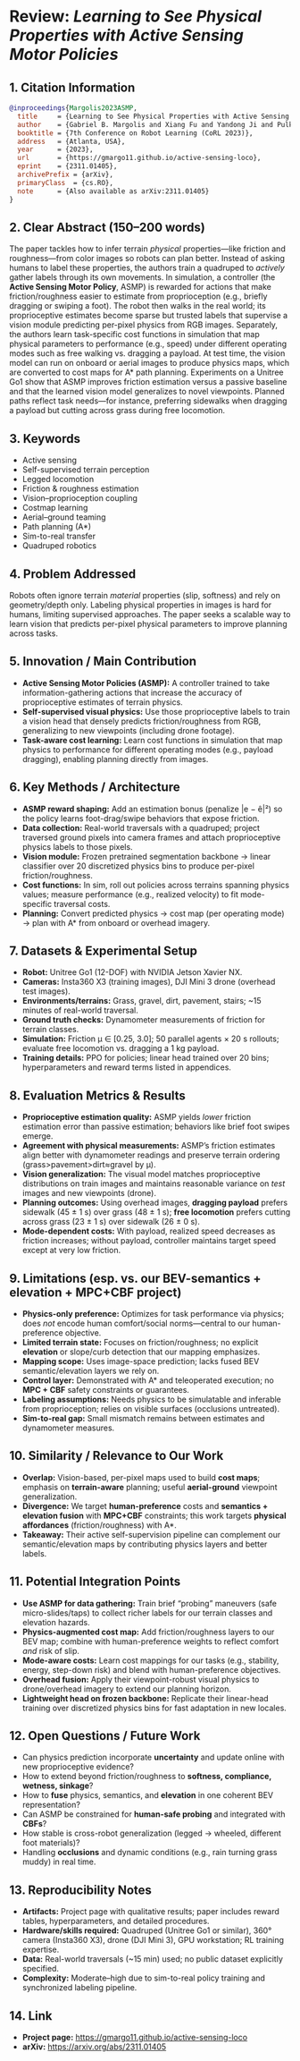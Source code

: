 # Review: *Learning to See Physical Properties with Active Sensing Motor Policies*

## 1. Citation Information
```bibtex
@inproceedings{Margolis2023ASMP,
  title     = {Learning to See Physical Properties with Active Sensing Motor Policies},
  author    = {Gabriel B. Margolis and Xiang Fu and Yandong Ji and Pulkit Agrawal},
  booktitle = {7th Conference on Robot Learning (CoRL 2023)},
  address   = {Atlanta, USA},
  year      = {2023},
  url       = {https://gmargo11.github.io/active-sensing-loco},
  eprint    = {2311.01405},
  archivePrefix = {arXiv},
  primaryClass  = {cs.RO},
  note      = {Also available as arXiv:2311.01405}
}
```

## 2. Clear Abstract (150–200 words)
The paper tackles how to infer terrain *physical* properties—like friction and roughness—from color images so robots can plan better. Instead of asking humans to label these properties, the authors train a quadruped to *actively* gather labels through its own movements. In simulation, a controller (the **Active Sensing Motor Policy**, ASMP) is rewarded for actions that make friction/roughness easier to estimate from proprioception (e.g., briefly dragging or swiping a foot). The robot then walks in the real world; its proprioceptive estimates become sparse but trusted labels that supervise a vision module predicting per-pixel physics from RGB images. Separately, the authors learn task-specific cost functions in simulation that map physical parameters to performance (e.g., speed) under different operating modes such as free walking vs. dragging a payload. At test time, the vision model can run on onboard or aerial images to produce physics maps, which are converted to cost maps for A* path planning. Experiments on a Unitree Go1 show that ASMP improves friction estimation versus a passive baseline and that the learned vision model generalizes to novel viewpoints. Planned paths reflect task needs—for instance, preferring sidewalks when dragging a payload but cutting across grass during free locomotion.

## 3. Keywords
- Active sensing  
- Self-supervised terrain perception  
- Legged locomotion  
- Friction & roughness estimation  
- Vision–proprioception coupling  
- Costmap learning  
- Aerial–ground teaming  
- Path planning (A*)  
- Sim-to-real transfer  
- Quadruped robotics

## 4. Problem Addressed
Robots often ignore terrain *material* properties (slip, softness) and rely on geometry/depth only. Labeling physical properties in images is hard for humans, limiting supervised approaches. The paper seeks a scalable way to learn vision that predicts per-pixel physical parameters to improve planning across tasks.

## 5. Innovation / Main Contribution
- **Active Sensing Motor Policies (ASMP):** A controller trained to take information-gathering actions that increase the accuracy of proprioceptive estimates of terrain physics.  
- **Self-supervised visual physics:** Use those proprioceptive labels to train a vision head that densely predicts friction/roughness from RGB, generalizing to new viewpoints (including drone footage).  
- **Task-aware cost learning:** Learn cost functions in simulation that map physics to performance for different operating modes (e.g., payload dragging), enabling planning directly from images.

## 6. Key Methods / Architecture
- **ASMP reward shaping:** Add an estimation bonus (penalize |e − ê|²) so the policy learns foot-drag/swipe behaviors that expose friction.  
- **Data collection:** Real-world traversals with a quadruped; project traversed ground pixels into camera frames and attach proprioceptive physics labels to those pixels.  
- **Vision module:** Frozen pretrained segmentation backbone → linear classifier over 20 discretized physics bins to produce per-pixel friction/roughness.  
- **Cost functions:** In sim, roll out policies across terrains spanning physics values; measure performance (e.g., realized velocity) to fit mode-specific traversal costs.  
- **Planning:** Convert predicted physics → cost map (per operating mode) → plan with A* from onboard or overhead imagery.

## 7. Datasets & Experimental Setup
- **Robot:** Unitree Go1 (12-DOF) with NVIDIA Jetson Xavier NX.  
- **Cameras:** Insta360 X3 (training images), DJI Mini 3 drone (overhead test images).  
- **Environments/terrains:** Grass, gravel, dirt, pavement, stairs; ~15 minutes of real-world traversal.  
- **Ground truth checks:** Dynamometer measurements of friction for terrain classes.  
- **Simulation:** Friction µ ∈ [0.25, 3.0]; 50 parallel agents × 20 s rollouts; evaluate free locomotion vs. dragging a 1 kg payload.  
- **Training details:** PPO for policies; linear head trained over 20 bins; hyperparameters and reward terms listed in appendices.

## 8. Evaluation Metrics & Results
- **Proprioceptive estimation quality:** ASMP yields *lower* friction estimation error than passive estimation; behaviors like brief foot swipes emerge.  
- **Agreement with physical measurements:** ASMP’s friction estimates align better with dynamometer readings and preserve terrain ordering (grass>pavement>dirt≈gravel by µ).  
- **Vision generalization:** The visual model matches proprioceptive distributions on train images and maintains reasonable variance on *test* images and new viewpoints (drone).  
- **Planning outcomes:** Using overhead images, **dragging payload** prefers sidewalk (45 ± 1 s) over grass (48 ± 1 s); **free locomotion** prefers cutting across grass (23 ± 1 s) over sidewalk (26 ± 0 s).  
- **Mode-dependent costs:** With payload, realized speed decreases as friction increases; without payload, controller maintains target speed except at very low friction.

## 9. Limitations (esp. vs. our BEV-semantics + elevation + MPC+CBF project)
- **Physics-only preference:** Optimizes for task performance via physics; does *not* encode human comfort/social norms—central to our human-preference objective.  
- **Limited terrain state:** Focuses on friction/roughness; no explicit **elevation** or slope/curb detection that our mapping emphasizes.  
- **Mapping scope:** Uses image-space prediction; lacks fused BEV semantic/elevation layers we rely on.  
- **Control layer:** Demonstrated with A* and teleoperated execution; no **MPC + CBF** safety constraints or guarantees.  
- **Labeling assumptions:** Needs physics to be simulatable and inferable from proprioception; relies on visible surfaces (occlusions untreated).  
- **Sim-to-real gap:** Small mismatch remains between estimates and dynamometer measures.

## 10. Similarity / Relevance to Our Work
- **Overlap:** Vision-based, per-pixel maps used to build **cost maps**; emphasis on **terrain-aware** planning; useful **aerial-ground** viewpoint generalization.  
- **Divergence:** We target **human-preference** costs and **semantics + elevation fusion** with **MPC+CBF** constraints; this work targets **physical affordances** (friction/roughness) with A*.  
- **Takeaway:** Their active self-supervision pipeline can complement our semantic/elevation maps by contributing physics layers and better labels.

## 11. Potential Integration Points
- **Use ASMP for data gathering:** Train brief “probing” maneuvers (safe micro-slides/taps) to collect richer labels for our terrain classes and elevation hazards.  
- **Physics-augmented cost map:** Add friction/roughness layers to our BEV map; combine with human-preference weights to reflect comfort *and* risk of slip.  
- **Mode-aware costs:** Learn cost mappings for our tasks (e.g., stability, energy, step-down risk) and blend with human-preference objectives.  
- **Overhead fusion:** Apply their viewpoint-robust visual physics to drone/overhead imagery to extend our planning horizon.  
- **Lightweight head on frozen backbone:** Replicate their linear-head training over discretized physics bins for fast adaptation in new locales.

## 12. Open Questions / Future Work
- Can physics prediction incorporate **uncertainty** and update online with new proprioceptive evidence?  
- How to extend beyond friction/roughness to **softness, compliance, wetness, sinkage**?  
- How to **fuse** physics, semantics, and **elevation** in one coherent BEV representation?  
- Can ASMP be constrained for **human-safe probing** and integrated with **CBFs**?  
- How stable is cross-robot generalization (legged → wheeled, different foot materials)?  
- Handling **occlusions** and dynamic conditions (e.g., rain turning grass muddy) in real time.

## 13. Reproducibility Notes
- **Artifacts:** Project page with qualitative results; paper includes reward tables, hyperparameters, and detailed procedures.  
- **Hardware/skills required:** Quadruped (Unitree Go1 or similar), 360° camera (Insta360 X3), drone (DJI Mini 3), GPU workstation; RL training expertise.  
- **Data:** Real-world traversals (~15 min) used; no public dataset explicitly specified.  
- **Complexity:** Moderate–high due to sim-to-real policy training and synchronized labeling pipeline.

## 14. Link
- **Project page:** https://gmargo11.github.io/active-sensing-loco  
- **arXiv:** https://arxiv.org/abs/2311.01405
